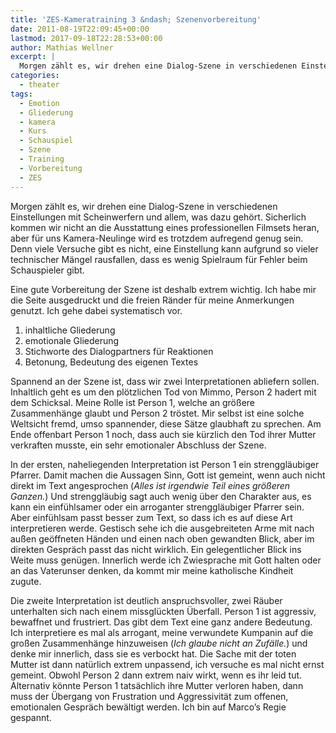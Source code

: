 ```yaml
---
title: 'ZES-Kameratraining 3 &ndash; Szenenvorbereitung'
date: 2011-08-19T22:09:45+00:00
lastmod: 2017-09-18T22:28:53+00:00
author: Mathias Wellner
excerpt: |
  Morgen zählt es, wir drehen eine Dialog-Szene in verschiedenen Einstellungen mit Scheinwerfern und allem, was dazu gehört. Sicherlich kommen wir nicht an die Ausstattung eines professionellen Filmsets heran, aber für uns Kamera-Neulinge wird es trotzdem aufregend genug sein. Denn viele Versuche gibt es nicht, eine Einstellung kann aufgrund so vieler technischer Mängel rausfallen, dass es wenig Spielraum für Fehler beim Schauspieler gibt.
categories:
  - theater
tags:
  - Emotion
  - Gliederung
  - kamera
  - Kurs
  - Schauspiel
  - Szene
  - Training
  - Vorbereitung
  - ZES
---
```

Morgen zählt es, wir drehen eine Dialog-Szene in verschiedenen Einstellungen mit Scheinwerfern und allem, was dazu gehört. Sicherlich kommen wir nicht an die Ausstattung eines professionellen Filmsets heran, aber für uns Kamera-Neulinge wird es trotzdem aufregend genug sein. Denn viele Versuche gibt es nicht, eine Einstellung kann aufgrund so vieler technischer Mängel rausfallen, dass es wenig Spielraum für Fehler beim Schauspieler gibt. 

Eine gute Vorbereitung der Szene ist deshalb extrem wichtig. Ich habe mir die Seite ausgedruckt und die freien Ränder für meine Anmerkungen genutzt. Ich gehe dabei systematisch vor.

  1. inhaltliche Gliederung
  2. emotionale Gliederung
  3. Stichworte des Dialogpartners für Reaktionen
  4. Betonung, Bedeutung des eigenen Textes

Spannend an der Szene ist, dass wir zwei Interpretationen abliefern sollen. Inhaltlich geht es um den plötzlichen Tod von Mimmo, Person&nbsp;2 hadert mit dem Schicksal. Meine Rolle ist Person&nbsp;1, welche an größere Zusammenhänge glaubt und Person&nbsp;2 tröstet. Mir selbst ist eine solche Weltsicht fremd, umso spannender, diese Sätze glaubhaft zu sprechen. Am Ende offenbart Person&nbsp;1 noch, dass auch sie kürzlich den Tod ihrer Mutter verkraften musste, ein sehr emotionaler Abschluss der Szene. 

In der ersten, naheliegenden Interpretation ist Person&nbsp;1 ein strenggläubiger Pfarrer. Damit machen die Aussagen Sinn, Gott ist gemeint, wenn auch nicht direkt im Text angesprochen (_Alles ist irgendwie Teil eines größeren Ganzen._) Und strenggläubig sagt auch wenig über den Charakter aus, es kann ein einfühlsamer oder ein arroganter strenggläubiger Pfarrer sein. Aber einfühlsam passt besser zum Text, so dass ich es auf diese Art interpretieren werde. Gestisch sehe ich die ausgebreiteten Arme mit nach außen geöffneten Händen und einen nach oben gewandten Blick, aber im direkten Gespräch passt das nicht wirklich. Ein gelegentlicher Blick ins Weite muss genügen. Innerlich werde ich Zwiesprache mit Gott halten oder an das Vaterunser denken, da kommt mir meine katholische Kindheit zugute. 

Die zweite Interpretation ist deutlich anspruchsvoller, zwei Räuber unterhalten sich nach einem missglückten Überfall. Person&nbsp;1 ist aggressiv, bewaffnet und frustriert. Das gibt dem Text eine ganz andere Bedeutung. Ich interpretiere es mal als arrogant, meine verwundete Kumpanin auf die großen Zusammenhänge hinzuweisen (_Ich glaube nicht an Zufälle._) und denke mir innerlich, dass sie es verbockt hat. Die Sache mit der toten Mutter ist dann natürlich extrem unpassend, ich versuche es mal nicht ernst gemeint. Obwohl Person&nbsp;2 dann extrem naiv wirkt, wenn es ihr leid tut. Alternativ könnte Person&nbsp;1 tatsächlich ihre Mutter verloren haben, dann muss der Übergang von Frustration und Aggressivität zum offenen, emotionalen Gespräch bewältigt werden. Ich bin auf Marco&#8217;s Regie gespannt.